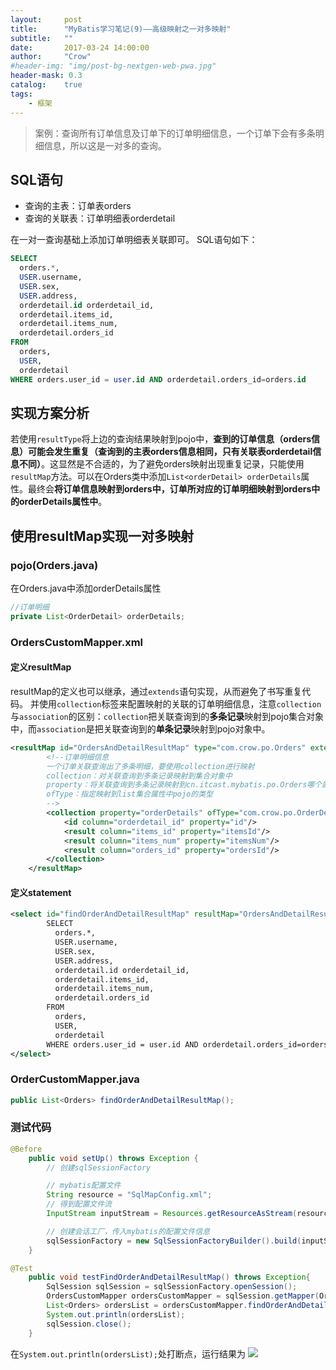 ```yaml
---
layout:     post
title:      "MyBatis学习笔记(9)——高级映射之一对多映射"
subtitle:   ""
date:       2017-03-24 14:00:00
author:     "Crow"
#header-img: "img/post-bg-nextgen-web-pwa.jpg"
header-mask: 0.3
catalog:    true
tags:
    - 框架
---
```


> 案例：查询所有订单信息及订单下的订单明细信息，一个订单下会有多条明细信息，所以这是一对多的查询。

## SQL语句

+ 查询的主表：订单表orders
+ 查询的关联表：订单明细表orderdetail

在一对一查询基础上添加订单明细表关联即可。
SQL语句如下：
```sql
SELECT 
  orders.*,
  USER.username,
  USER.sex,
  USER.address,
  orderdetail.id orderdetail_id,
  orderdetail.items_id,
  orderdetail.items_num,
  orderdetail.orders_id
FROM
  orders,
  USER,
  orderdetail
WHERE orders.user_id = user.id AND orderdetail.orders_id=orders.id
```

## 实现方案分析

若使用`resultType`将上边的查询结果映射到pojo中，**查到的订单信息（orders信息）可能会发生重复（查询到的主表orders信息相同，只有关联表orderdetail信息不同）**。这显然是不合适的，为了避免orders映射出现重复记录，只能使用`resultMap`方法。可以在Orders类中添加`List<orderDetail> orderDetails`属性。最终会**将订单信息映射到orders中，订单所对应的订单明细映射到orders中的orderDetails属性中**。

## 使用resultMap实现一对多映射

### pojo(Orders.java)
在Orders.java中添加orderDetails属性
```java
//订单明细
private List<OrderDetail> orderDetails;
```
### OrdersCustomMapper.xml

#### 定义resultMap
resultMap的定义也可以继承，通过`extends`语句实现，从而避免了书写重复代码。
并使用`collection`标签来配置映射的关联的订单明细信息，注意`collection`与`association`的区别：`collection`把关联查询到的**多条记录**映射到pojo集合对象中，而`association`是把关联查询到的**单条记录**映射到pojo对象中。
```xml
<resultMap id="OrdersAndDetailResultMap" type="com.crow.po.Orders" extends="OrdersUserResultMap">
        <!--订单明细信息
        一个订单关联查询出了多条明细，要使用collection进行映射
        collection：对关联查询到多条记录映射到集合对象中
		property：将关联查询到多条记录映射到cn.itcast.mybatis.po.Orders哪个属性
		ofType：指定映射到list集合属性中pojo的类型
        -->
        <collection property="orderDetails" ofType="com.crow.po.OrderDetail">
            <id column="orderdetail_id" property="id"/>
            <result column="items_id" property="itemsId"/>
            <result column="items_num" property="itemsNum"/>
            <result column="orders_id" property="ordersId"/>
        </collection>
    </resultMap>
```

#### 定义statement

```xml
<select id="findOrderAndDetailResultMap" resultMap="OrdersAndDetailResultMap">
        SELECT
		  orders.*,
		  USER.username,
		  USER.sex,
		  USER.address,
		  orderdetail.id orderdetail_id,
		  orderdetail.items_id,
		  orderdetail.items_num,
		  orderdetail.orders_id
		FROM
		  orders,
		  USER,
		  orderdetail
		WHERE orders.user_id = user.id AND orderdetail.orders_id=orders.id
</select>
```

### OrderCustomMapper.java

```java
public List<Orders> findOrderAndDetailResultMap();
```

### 测试代码

```java
@Before
    public void setUp() throws Exception {
        // 创建sqlSessionFactory

        // mybatis配置文件
        String resource = "SqlMapConfig.xml";
        // 得到配置文件流
        InputStream inputStream = Resources.getResourceAsStream(resource);

        // 创建会话工厂，传入mybatis的配置文件信息
        sqlSessionFactory = new SqlSessionFactoryBuilder().build(inputStream);
    }

@Test
    public void testFindOrderAndDetailResultMap() throws Exception{
        SqlSession sqlSession = sqlSessionFactory.openSession();
        OrdersCustomMapper ordersCustomMapper = sqlSession.getMapper(OrdersCustomMapper.class);
        List<Orders> ordersList = ordersCustomMapper.findOrderAndDetailResultMap();
        System.out.println(ordersList);
        sqlSession.close();
    }
```
在`System.out.println(ordersList);`处打断点，运行结果为
![](http://pic.yupoo.com/crowhawk/GjORJQwr/RR9bv.jpg)
